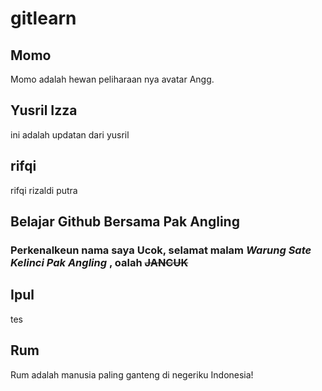 # gitlearn

## Momo
Momo adalah hewan peliharaan nya avatar Angg.

## Yusril Izza
ini adalah updatan dari yusril

## rifqi

rifqi rizaldi putra

## Belajar Github Bersama Pak Angling
### Perkenalkeun nama saya **Ucok**, selamat malam *Warung Sate Kelinci Pak Angling* , oalah ~~JANCUK~~

## Ipul
tes

## Rum
Rum adalah manusia paling ganteng di negeriku Indonesia!
